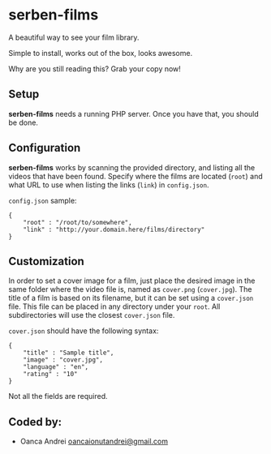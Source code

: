 # serben-films

A beautiful way to see your film library.

Simple to install, works out of the box, looks awesome.

Why are you still reading this? Grab your copy now!

## Setup

**serben-films** needs a running PHP server. Once you have that, you should be done.

## Configuration

**serben-films** works by scanning the provided directory, and listing all the videos that have been found.
Specify where the films are located (`root`) and what URL to use when listing the links (`link`) in `config.json`.

`config.json` sample:
```shell
{
	"root" : "/root/to/somewhere",
	"link" : "http://your.domain.here/films/directory"
}
```

## Customization
In order to set a cover image for a film, just place the desired image in the same folder where the video file is, named as `cover.png` (`cover.jpg`).
The title of a film is based on its filename, but it can be set using a `cover.json` file. This file can be placed in any directory under your `root`. All subdirectories will use the closest `cover.json` file.

`cover.json` should have the following syntax:

```shell
{
	"title" : "Sample title",
	"image" : "cover.jpg",
	"language" : "en",
	"rating" : "10"
}
```
Not all the fields are required.

## Coded by:

- Oanca Andrei <oancaionutandrei@gmail.com>
